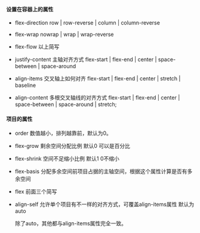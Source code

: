 #### 设置在容器上的属性

- flex-direction   row | row-reverse | column | column-reverse

- flex-wrap  nowrap | wrap | wrap-reverse

- flex-flow   以上简写

- justify-content  主轴对齐方式   flex-start | flex-end | center | space-between | space-around

- align-items  交叉轴上如何对齐   flex-start | flex-end | center | stretch | baseline

- align-content  多根交叉轴线的对齐方式  flex-start | flex-end | center | space-between | space-around | stretch;

  

#### 项目的属性

- order  数值越小，排列越靠前，默认为0。

- flex-grow   剩余空间分配比例  默认0 可以是百分比

- flex-shrink 空间不足缩小比例   默认1   0不缩小

- flex-basis  分配多余空间前项目占据的主轴空间，根据这个属性计算是否有多余空间

- flex  前面三个简写

- align-self  允许单个项目有不一样的对齐方式，可覆盖align-items属性 默认为auto

  除了auto，其他都与align-items属性完全一致。



